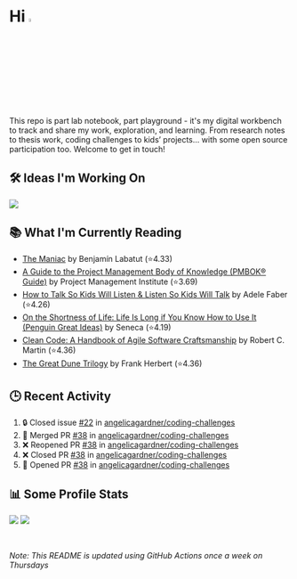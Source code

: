 # Hi <img src="https://media.giphy.com/media/hvRJCLFzcasrR4ia7z/giphy.gif" width="4%">

This repo is part lab notebook, part playground - it's my digital workbench to track and share my work, exploration, and learning. From research notes to thesis work, coding challenges to kids’ projects... with some open source participation too. Welcome to get in touch!

## 🛠️ Ideas I'm Working On

<p align=left>
    <a href="https://github.com/angelicagardner/kids-coding-curriculum">
      <img align="center" src="https://github-readme-stats.vercel.app/api/pin/?username=angelicagardner&repo=kids-coding-curriculum&theme=neon" />
    </a>
</p>

## 📚 What I'm Currently Reading

<!-- GOODREADS-LIST:START -->
- [The Maniac](https://www.goodreads.com/review/show/7725944911?utm_medium=api&utm_source=rss) by Benjamín Labatut (⭐️4.33)
- [A Guide to the Project Management Body of Knowledge (PMBOK® Guide)](https://www.goodreads.com/review/show/7720018326?utm_medium=api&utm_source=rss) by Project Management Institute (⭐️3.69)
- [How to Talk So Kids Will Listen & Listen So Kids Will Talk](https://www.goodreads.com/review/show/6471989651?utm_medium=api&utm_source=rss) by Adele Faber (⭐️4.26)
- [On the Shortness of Life: Life Is Long if You Know How to Use It (Penguin Great Ideas)](https://www.goodreads.com/review/show/7536974393?utm_medium=api&utm_source=rss) by Seneca (⭐️4.19)
- [Clean Code: A Handbook of Agile Software Craftsmanship](https://www.goodreads.com/review/show/4791140064?utm_medium=api&utm_source=rss) by Robert C. Martin (⭐️4.36)
- [The Great Dune Trilogy](https://www.goodreads.com/review/show/7479855516?utm_medium=api&utm_source=rss) by Frank Herbert (⭐️4.36)
<!-- GOODREADS-LIST:END -->

## 🕒 Recent Activity

<!--START_SECTION:activity-->
1. 🔒 Closed issue [#22](https://github.com/angelicagardner/coding-challenges/issues/22) in [angelicagardner/coding-challenges](https://github.com/angelicagardner/coding-challenges)
2. 🎉 Merged PR [#38](https://github.com/angelicagardner/coding-challenges/pull/38) in [angelicagardner/coding-challenges](https://github.com/angelicagardner/coding-challenges)
3. ❌ Reopened PR [#38](https://github.com/angelicagardner/coding-challenges/pull/38) in [angelicagardner/coding-challenges](https://github.com/angelicagardner/coding-challenges)
4. ❌ Closed PR [#38](https://github.com/angelicagardner/coding-challenges/pull/38) in [angelicagardner/coding-challenges](https://github.com/angelicagardner/coding-challenges)
5. 💪 Opened PR [#38](https://github.com/angelicagardner/coding-challenges/pull/38) in [angelicagardner/coding-challenges](https://github.com/angelicagardner/coding-challenges)
<!--END_SECTION:activity-->

## 📊 Some Profile Stats

<p align="left">
  <img src="https://github-readme-stats.vercel.app/api?username=angelicagardner&theme=dark&show_icons=true&count_private=true"/>
  <img src="https://github-readme-stats-anuraghazra1.vercel.app/api/top-langs/?username=angelicagardner&layout=compact&theme=dark"/>
</p>

<br/>

*Note: This README is updated using GitHub Actions once a week on Thursdays*
